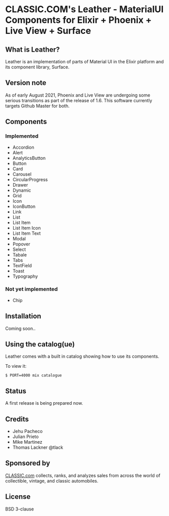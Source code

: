 # CLASSIC.COM's Leather - MaterialUI Components for Elixir + Phoenix + Live View + Surface

## What is Leather?

Leather is an implementation of parts of Material UI in the Elixir platform and its component library, Surface.

## Version note

As of early August 2021, Phoenix and Live View are undergoing some serious transitions as part of the release of 1.6. This software currently targets Github Master for both.

## Components

### Implemented 

* Accordion
* Alert
* AnalyticsButton
* Button
* Card
* Carousel
* CircularProgress
* Drawer
* Dynamic
* Grid
* Icon
* IconButton
* Link
* List
* List Item
* List Item Icon
* List Item Text
* Modal
* Popover
* Select
* Tabale
* Tabs
* TextField
* Toast
* Typography

### Not yet implemented

* Chip

## Installation

Coming soon..

## Using the catalog(ue)

Leather comes with a built in catalog showing how to use its components.

To view it:

```
$ PORT=4000 mix catalogue
```

## Status

A first release is being prepared now.

## Credits

* Jehu Pacheco
* Julian Prieto
* Mike Martinez
* Thomas Lackner @tlack

## Sponsored by

[CLASSIC.com](https://www.classic.com) collects, ranks, and analyzes sales from
across the world of collectible, vintage, and classic automobiles.

## License

BSD 3-clause
